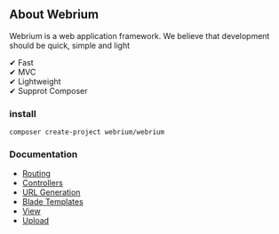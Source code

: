 ## About Webrium

Webrium is a web application framework. We believe that development should be quick, simple and light

✔ Fast <br>
✔ MVC <br>
✔ Lightweight <br>
✔ Supprot Composer <br>



### install
```
composer create-project webrium/webrium
```


### Documentation
 
 * [Routing](https://github.com/webrium/webrium/wiki/routing)
 * [Controllers](https://github.com/webrium/webrium/wiki/controllers)
 * [URL Generation](https://github.com/webrium/webrium/wiki/URL-Generation)
 * [Blade Templates](https://github.com/webrium/webrium/wiki/Blade-Templates)
 * [View](https://github.com/webrium/webrium/wiki/View)
 * [Upload](https://github.com/webrium/webrium/wiki/Upload)
 

